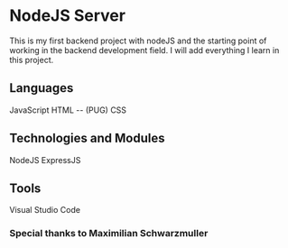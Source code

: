 # NodeJS Server

This is my first backend project with nodeJS and the starting point of working in the backend development field.
I will add everything I learn in this project.

## Languages
JavaScript
HTML -- (PUG)
CSS

## Technologies and Modules
NodeJS
ExpressJS

## Tools
Visual Studio Code


### Special thanks to Maximilian Schwarzmuller